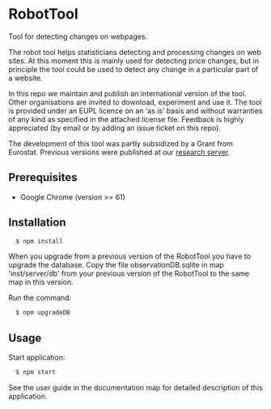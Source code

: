 # RobotTool
Tool for detecting changes on webpages.

The robot tool helps statisticians detecting and processing changes on web sites.
At this moment this is mainly used for detecting price changes, but in principle the tool could be used to detect any change in a particular part of a website.

In this repo we maintain and publish an international version of the tool.
Other organisations are invited to download, experiment and use it.
The tool is provided under an EUPL licence on an ‘as is’ basis and without warranties of any kind as specified in the attached license file.
Feedback is highly appreciated (by email or by adding an issue ticket on this repo).

The development of this tool was partly subsidized by a Grant from Eurostat. Previous versions were published at our
[research server](http://research.cbs.nl/Projects/RobotTool).

## Prerequisites
- Google Chrome (version >= 61)

## Installation

```bash
  $ npm install
```

When you upgrade from a previous version of the RobotTool you have to upgrade the database.
Copy the file observationDB.sqlite in map 'inst/server/db' from your previous version of the RobotTool to the same map in this version.

Run the command:
```bash
  $ npm upgradeDB
```

## Usage

Start application:
```bash
  $ npm start
```

See the user guide in the documentation map for detailed description of this application.
